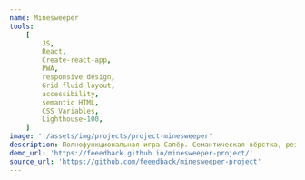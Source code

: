 ```yaml
---
name: Minesweeper
tools:
    [
        JS,
        React,
        Create-react-app,
        PWA,
        responsive design,
        Grid fluid layout,
        accessibility,
        semantic HTML,
        CSS Variables,
        Lighthouse~100,
    ]
image: './assets/img/projects/project-minesweeper'
description: Полнофункциональная игра Сапёр. Семантическая вёрстка, резиновый адаптивный макет, доступный дизайн.
demo_url: 'https://feeedback.github.io/minesweeper-project/'
source_url: 'https://github.com/feeedback/minesweeper-project'
---
```

